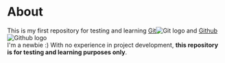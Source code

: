 # About
This is my first repository for testing and learning [Git](https://git-scm.com/)![Git logo](https://git-scm.com/images/logos/downloads/Git-Logo-2Color.svg) and [Github](https://github.com)![Github logo](https://raw.githubusercontent.com/marwin1991/profile-technology-icons/refs/heads/main/icons/github.png)<br/>
I'm a newbie :) With no experience in project development, **this repository is for testing and learning purposes only**.